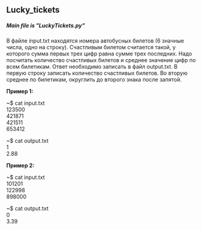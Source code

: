 ## Lucky_tickets
##### Main file is "LuckyTickets.py"
В файле input.txt находятся номера автобусных билетов (6 значные числа, одно на строку). Счастливым билетом считается такой, у которого сумма первых трех цифр равна сумме трех последних. Надо посчитать количество счастливых билетов и среднее значение цифр по всем билетикам. Ответ необходимо записать в файл output.txt. В первую строку записать количество счастливых билетов. Во вторую среднее по билетикам, округлить до второго знака после запятой.

**Пример 1:**

~$ cat input.txt  
123500  
421871  
421511  
653412  

~$ cat output.txt  
1  
2.88  

**Пример 2:**

~$ cat input.txt  
101201  
122998  
898000  

~$ cat output.txt  
0  
3.39  
